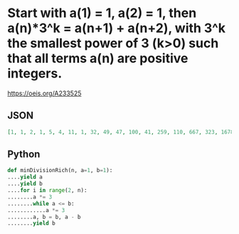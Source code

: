 # Start with a\(1\) \= 1, a\(2\) \= 1, then a\(n\)\*3^k \= a\(n\+1\) \+ a\(n\+2\), with 3^k the smallest power of 3 \(k\>0\) such that all terms a\(n\) are positive integers\.
https://oeis.org/A233525
## JSON
```JSON
[1, 1, 2, 1, 5, 4, 11, 1, 32, 49, 47, 100, 41, 259, 110, 667, 323, 1678, 1229, 3805, 7256, 4159, 17609, 19822, 33005, 26461, 72554, 6829, 210833, 342316, 290183, 736765, 133784, 2076511, 1535657]
```
## Python
```Python
def minDivisionRich(n, a=1, b=1):
....yield a
....yield b
....for i in range(2, n):
........a *= 3
........while a <= b:
............a *= 3
........a, b = b, a - b
........yield b
```
